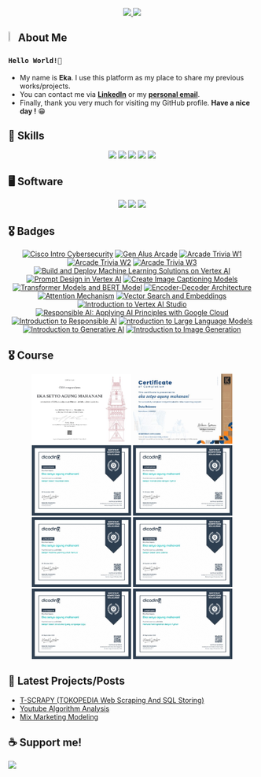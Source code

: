 <p align="center">
  <a href="https://www.linkedin.com/in/eka-setyo-agung-mahanani" target="_blank" rel="noopener noreferrer">
    <img src="https://img.shields.io/badge/linkedin-%230077B5.svg?style=for-the-badge&logo=linkedin&logoColor=white&link=https://www.linkedin.com/in/caesarmario">
  </a>
  <a href="mailto:ekaagung090@gmail.com" target="_blank" rel="noopener noreferrer">
    <img src="https://img.shields.io/badge/Gmail-D14836?style=for-the-badge&logo=gmail&logoColor=white&link=mailto:caesarmario87@gmail.com">
  </a>
</p>

## <img src="https://raw.githubusercontent.com/aemmadi/aemmadi/master/wave.gif" width="3%" height="3%"> About Me 
### `Hello World!👋`
- My name is **Eka**. I use this platform as my place to share my previous works/projects.
- You can contact me via **[LinkedIn](https://www.linkedin.com/in/eka-setyo-agung-mahanani)** or my **[personal email](mailto:ekaagung090@gmail.com)**. <br>
- Finally, thank you very much for visiting my GitHub profile. **Have a nice day !** 😁
  
## 🎯 Skills
<p align="center">
  <a><img src="https://img.shields.io/badge/C-00599C?style=for-the-badge&logo=c&logoColor=white"></a>
  <a><img src="https://img.shields.io/badge/Python-3776AB?style=for-the-badge&logo=python&logoColor=white"></a>
  <a><img src="https://img.shields.io/badge/markdown-%23000000.svg?style=for-the-badge&logo=markdown&logoColor=white"></a>
  <a><img src="https://img.shields.io/badge/TensorFlow-FF6F00?style=for-the-badge&logo=tensorflow&logoColor=white"></a>
  <a><img src="https://img.shields.io/badge/SQLite-07405E?style=for-the-badge&logo=sqlite&logoColor=white"</a>
</p>

## 🖥 Software
<p align="center">
  <a><img src="https://img.shields.io/badge/Colab-F9AB00?style=for-the-badge&logo=googlecolab&color=525252"></a>
  <a><img src="https://img.shields.io/badge/jupyter-%23FA0F00.svg?style=for-the-badge&logo=jupyter&logoColor=white"></a>
  <a><img src="https://img.shields.io/badge/Spyder%20Ide-FF0000?style=for-the-badge&logo=spyder%20ide&logoColor=white"</a>
</p>

## 🎖️ Badges
<p align="center">
  <a href="https://www.credly.com/badges/cd407606-0e5e-49fa-ae86-0207c49ebaa1/linked_in_profile" target="_blank" rel="noopener noreferrer"><img src="https://images.credly.com/images/af8c6b4e-fc31-47c4-8dcb-eb7a2065dc5b/I2CS__1_.png" width="15%" height="15%" alt="Cisco Intro Cybersecurity"/></a>
  <a href="https://www.cloudskillsboost.google/public_profiles/0e98e228-1044-456b-9b53-a266ad65b7d0/badges/9551387" target="_blank" rel="noopener noreferrer"><img src="https://cdn.qwiklabs.com/RiB%2FxJsrAucb%2FjJFO9cVLycyeO9qOV2CwldsWo%2FM0OE%3D" width="15%" height="15%" alt="Gen Alus Arcade"/></a>
  <a href="https://www.cloudskillsboost.google/public_profiles/0e98e228-1044-456b-9b53-a266ad65b7d0/badges/9552865" target="_blank" rel="noopener noreferrer"><img src="https://cdn.qwiklabs.com/tDT%2Bn9STku1lrd4G1%2BO628kd8oVev7Vz2FEo9decG2A%3D" width="15%" height="15%" alt="Arcade Trivia W1"/></a>
  <a href="https://www.cloudskillsboost.google/public_profiles/0e98e228-1044-456b-9b53-a266ad65b7d0/badges/9555984" target="_blank" rel="noopener noreferrer"><img src="https://cdn.qwiklabs.com/dKR8q5nnI%2BZg5FSiwiQMz%2BFyLqaAey1H%2BjF7Oxd9IzM%3D" width="15%" height="15%" alt="Arcade Trivia W2"/></a>
  <a href="https://www.cloudskillsboost.google/public_profiles/0e98e228-1044-456b-9b53-a266ad65b7d0/badges/9556529" target="_blank" rel="noopener noreferrer"><img src="https://cdn.qwiklabs.com/ZkE31hT0bSh8WrOtcN04VfbqYYjvYL6QmnfIUdqsQnI%3D" width="15%" height="15%" alt="Arcade Trivia W3"/></a>
  <a href="https://www.cloudskillsboost.google/public_profiles/0e98e228-1044-456b-9b53-a266ad65b7d0/badges/9571934" target="_blank" rel="noopener noreferrer"><img src="https://cdn.qwiklabs.com/Ii3fuMxA19h3%2B7OlEhpg6tYYNvUCaMA%2FnViN5j4K0Wo%3D" width="15%" height="15%" alt="Build and Deploy Machine Learning Solutions on Vertex AI"/></a>
  <a href="https://www.cloudskillsboost.google/public_profiles/0e98e228-1044-456b-9b53-a266ad65b7d0/badges/9560917" target="_blank" rel="noopener noreferrer"><img src="https://cdn.qwiklabs.com/Zd4Z2gdc58uW%2Fu5AcTNOvKnjokXECt8jfHGoYqqgz6w%3D" width="15%" height="15%" alt="Prompt Design in Vertex AI"/></a>
  <a href="https://www.cloudskillsboost.google/public_profiles/0e98e228-1044-456b-9b53-a266ad65b7d0/badges/9478440" target="_blank" rel="noopener noreferrer"><img src="https://cdn.qwiklabs.com/ftMS%2BJ4juq%2Bo0yUlwi1kb112wF0KJxntYYsIGLbLodY%3D" width="15%" height="15%" alt="Create Image Captioning Models"/></a>
  <a href="https://www.cloudskillsboost.google/public_profiles/0e98e228-1044-456b-9b53-a266ad65b7d0/badges/9477871" target="_blank" rel="noopener noreferrer"><img src="https://cdn.qwiklabs.com/vtEM4QeUkkcddAboA1EWYsjoF0vzkyigxksUFisMQU8%3D" width="15%" height="15%" alt="Transformer Models and BERT Model"/></a>
  <a href="https://www.cloudskillsboost.google/public_profiles/0e98e228-1044-456b-9b53-a266ad65b7d0/badges/9472869" target="_blank" rel="noopener noreferrer"><img src="https://cdn.qwiklabs.com/jpRPgA0zsA4IAeGiNnyLMTetPX15Tj77yUcUD4Ro5YM%3D" width="15%" height="15%" alt="Encoder-Decoder Architecture"/></a>
  <a href="https://www.cloudskillsboost.google/public_profiles/0e98e228-1044-456b-9b53-a266ad65b7d0/badges/9432896" target="_blank" rel="noopener noreferrer"><img src="https://cdn.qwiklabs.com/RG5b1jRW9XVvVj0hH4PEbPDl8Qtz0ntMHFcBnWAU%2FiA%3D" width="15%" height="15%" alt="Attention Mechanism"/></a>
  <a href="https://www.cloudskillsboost.google/public_profiles/0e98e228-1044-456b-9b53-a266ad65b7d0/badges/9583928" target="_blank" rel="noopener noreferrer"><img src="https://cdn.qwiklabs.com/MQU%2Bvh63ln%2FZvYRSZ8x4Xz9fsuXD%2F9MydAf37%2FOM7A4%3D" width="15%" height="15%" alt="Vector Search and Embeddings"/></a>
  <a href="https://www.cloudskillsboost.google/public_profiles/0e98e228-1044-456b-9b53-a266ad65b7d0/badges/9557203" target="_blank" rel="noopener noreferrer"><img src="https://cdn.qwiklabs.com/s8Kl8IMvJ4EOkHEB1zXMkw12hbSQNWYKXOtpwNSIaRo%3D" width="15%" height="15%" alt="Introduction to Vertex AI Studio"/></a>
  <a href="https://www.cloudskillsboost.google/public_profiles/0e98e228-1044-456b-9b53-a266ad65b7d0/badges/9556572" target="_blank" rel="noopener noreferrer"><img src="https://cdn.qwiklabs.com/Q%2FScwWC%2Fvpq%2BTQSLrzQ64SWm7j69wpa%2FVQL9ZZ8yYY0%3D" width="15%" height="15%" alt="Responsible AI: Applying AI Principles with Google Cloud"/></a>
  <a href="https://www.cloudskillsboost.google/public_profiles/0e98e228-1044-456b-9b53-a266ad65b7d0/badges/9552944" target="_blank" rel="noopener noreferrer"><img src="https://cdn.qwiklabs.com/teuTnmFi96VycJaZff9bmOfUQMz1tgPiTtsCH2iBBY8%3D" width="15%" height="15%" alt="Introduction to Responsible AI"/></a>
  <a href="https://www.cloudskillsboost.google/public_profiles/0e98e228-1044-456b-9b53-a266ad65b7d0/badges/9552928" target="_blank" rel="noopener noreferrer"><img src="https://cdn.qwiklabs.com/jQMzEedff%2FeMkW9ts7f6qRjlR8gu4gLQAzyNMXCDRyg%3D" width="15%" height="15%" alt="ntroduction to Large Language Models"/></a>
  <a href="https://www.cloudskillsboost.google/public_profiles/0e98e228-1044-456b-9b53-a266ad65b7d0/badges/9551462" target="_blank" rel="noopener noreferrer"><img src="https://cdn.qwiklabs.com/KJbv0GOIxc4Ze8p7LH1Ke4TeOMBGPqAus29iGiFw5po%3D" width="15%" height="15%" alt="Introduction to Generative AI"/></a>
  <a href="https://www.cloudskillsboost.google/public_profiles/0e98e228-1044-456b-9b53-a266ad65b7d0/badges/9432783" target="_blank" rel="noopener noreferrer"><img src="https://cdn.qwiklabs.com/2meoeAeFaFRp5SS3rOx%2BrkHovx%2B%2FYhhByzW4OIhF5L4%3D" width="15%" height="15%" alt="Introduction to Image Generation"/></a>
</p>

## 🎖️ Course
<p align="center">
  <a href="https://cs50.harvard.edu/certificates/73660135-6946-47c3-9176-e1b3c5922a96" target="_blank" rel="noopener noreferrer"><img src="https://github.com/ekasetyo090/ekasetyo090/blob/934f74eefba6ca9d6e2dd282fe2ecba133f3a0c5/1695974839063.jpg" width="40%" height="40%" alt="CS50X"/></a>
  <a href="https://kelas.work/bootcamp/enrolled/classes/data-science/certificate/job-connector/sertifikat-rapor/claim/1171229/12" target="_blank" rel="noopener noreferrer"><img src="https://github.com/ekasetyo090/ekasetyo090/blob/934f74eefba6ca9d6e2dd282fe2ecba133f3a0c5/1704565197702.jpg" width="40%" height="40%" alt="Data Science Kelas"/></a>
  <a href="https://www.dicoding.com/certificates/N9ZOO3VR0ZG5" target="_blank" rel="noopener noreferrer"><img src="https://github.com/ekasetyo090/ekasetyo090/blob/934f74eefba6ca9d6e2dd282fe2ecba133f3a0c5/1701323570676.jpg" width="40%" height="40%" alt="Data Visualization"/></a>
  <a href="https://www.dicoding.com/certificates/L4PQ8WQ97ZO1" target="_blank" rel="noopener noreferrer"><img src="https://github.com/ekasetyo090/ekasetyo090/blob/934f74eefba6ca9d6e2dd282fe2ecba133f3a0c5/1697285181732.jpg" width="40%" height="40%" alt="Python Data Analysis"/></a>
  <a href="https://www.dicoding.com/certificates/JLX1WJEYNP72" target="_blank" rel="noopener noreferrer"><img src="https://github.com/ekasetyo090/ekasetyo090/blob/934f74eefba6ca9d6e2dd282fe2ecba133f3a0c5/1698135714749.jpg" width="40%" height="40%" alt="Machine Learning"/></a>
  <a href="https://www.dicoding.com/certificates/N9ZO5M3DDPG5" target="_blank" rel="noopener noreferrer"><img src="https://github.com/ekasetyo090/ekasetyo090/blob/934f74eefba6ca9d6e2dd282fe2ecba133f3a0c5/1695974910362.jpg" width="40%" height="40%" alt="Data Science"/></a>
  <a href="https://www.dicoding.com/certificates/JMZV13QQQXN9" target="_blank" rel="noopener noreferrer"><img src="https://github.com/ekasetyo090/ekasetyo090/blob/934f74eefba6ca9d6e2dd282fe2ecba133f3a0c5/1695974996163.jpg" width="40%" height="40%" alt="SQL"/></a>
  <a href="https://www.dicoding.com/certificates/L4PQ817LQZO1" target="_blank" rel="noopener noreferrer"><img src="https://github.com/ekasetyo090/ekasetyo090/blob/934f74eefba6ca9d6e2dd282fe2ecba133f3a0c5/1695975057111.jpg" width="40%" height="40%" alt="Python"/></a>
</p>


  

## 📰 Latest Projects/Posts
- [T-SCRAPY (TOKOPEDIA Web Scraping And SQL Storing)](https://github.com/ekasetyo090/T-SCRAPY)
- [Youtube Algorithm Analysis](https://github.com/ekasetyo090/youtube-algoritm-analysis)
- [Mix Marketing Modeling](https://colab.research.google.com/github/ekasetyo090/marketing-mix-analysis/blob/master/Mix_Marketing_Modeling.ipynb)
  
## ☕ Support me!
[<img src="https://cdn.trakteer.id/images/embed/trbtn-red-1.png?date=18-11-2023" height="40" >](https://trakteer.id/eka-agung-090)
